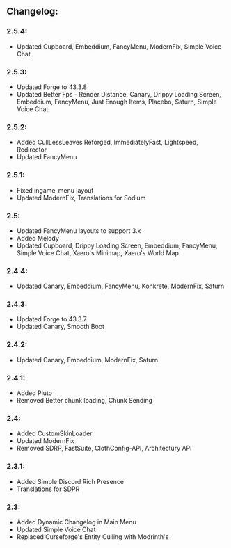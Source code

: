 ## Changelog:

### 2.5.4:
- Updated Cupboard, Embeddium, FancyMenu, ModernFix, Simple Voice Chat

### 2.5.3:
- Updated Forge to 43.3.8
- Updated Better Fps - Render Distance, Canary, Drippy Loading Screen, Embeddium, FancyMenu, Just Enough Items, Placebo, Saturn, Simple Voice Chat

### 2.5.2:
- Added CullLessLeaves Reforged, ImmediatelyFast, Lightspeed, Redirector
- Updated FancyMenu

### 2.5.1:
- Fixed ingame_menu layout
- Updated ModernFix, Translations for Sodium

### 2.5:
- Updated FancyMenu layouts to support 3.x
- Added Melody
- Updated Cupboard, Drippy Loading Screen, Embeddium, FancyMenu, Simple Voice Chat, Xaero's Minimap, Xaero's World Map

### 2.4.4:
- Updated Canary, Embeddium, FancyMenu, Konkrete, ModernFix, Saturn

### 2.4.3:
- Updated Forge to 43.3.7
- Updated Canary, Smooth Boot

### 2.4.2:
- Updated Canary, Embeddium, ModernFix, Saturn

### 2.4.1:
- Added Pluto
- Removed Better chunk loading, Chunk Sending

### 2.4:
- Added CustomSkinLoader
- Updated ModernFix
- Removed SDRP, FastSuite, ClothConfig-API, Architectury API

### 2.3.1:
- Added Simple Discord Rich Presence
- Translations for SDPR

### 2.3:
- Added Dynamic Changelog in Main Menu
- Updated Simple Voice Chat
- Replaced Curseforge's Entity Culling with Modrinth's